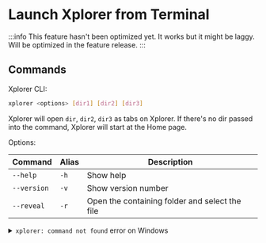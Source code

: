 # Launch Xplorer from Terminal

:::info
This feature hasn't been optimized yet. It works but it might be laggy. Will be optimized in the feature release.
:::

## Commands

Xplorer CLI:

```bash
xplorer <options> [dir1] [dir2] [dir3]
```

Xplorer will open `dir`, `dir2`, `dir3` as tabs on Xplorer. If there's no dir passed into the command, Xplorer will start at the Home page.

Options:

| Command     | Alias | Description                                    |
| ----------- | ----- | ---------------------------------------------- |
| `--help`    | `-h`  | Show help                                      |
| `--version` | `-v`  | Show version number                            |
| `--reveal`  | `-r`  | Open the containing folder and select the file |

<details>
<summary>
<code>xplorer: command not found</code> error on Windows
</summary>

Firstly, you have to register the command into the system path.

1. Open the `System Properties` on Windows.
2. Click the `Environment Variables` button, it will pop up a window.
3. On the table, search for the `Path` variable and click on it.
4. Click the `Edit` button, it will pop up a window.
5. Click the `New` button.
6. Add `%USERPROFILE%\AppData\Local\Programs\xplorer`.

</details>
